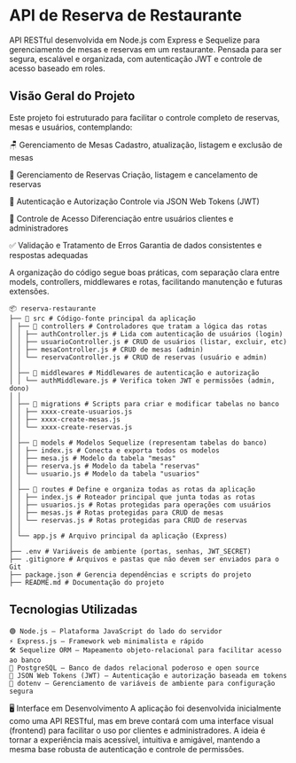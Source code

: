 # API de Reserva de Restaurante

API RESTful desenvolvida em Node.js com Express e Sequelize para gerenciamento de mesas e reservas em um restaurante. Pensada para ser segura, escalável e organizada, com autenticação JWT e controle de acesso baseado em roles.

## Visão Geral do Projeto

Este projeto foi estruturado para facilitar o controle completo de reservas, mesas e usuários, contemplando:

🪑 Gerenciamento de Mesas
Cadastro, atualização, listagem e exclusão de mesas

📅 Gerenciamento de Reservas
Criação, listagem e cancelamento de reservas

🔐 Autenticação e Autorização
Controle via JSON Web Tokens (JWT)

👥 Controle de Acesso
Diferenciação entre usuários clientes e administradores

✅ Validação e Tratamento de Erros
Garantia de dados consistentes e respostas adequadas

A organização do código segue boas práticas, com separação clara entre models, controllers, middlewares e rotas, facilitando manutenção e futuras extensões.
```
📦 reserva-restaurante
├── 📁 src # Código-fonte principal da aplicação
│ ├── 📁 controllers # Controladores que tratam a lógica das rotas
│ │ ├── authController.js # Lida com autenticação de usuários (login)
│ │ ├── usuarioController.js # CRUD de usuários (listar, excluir, etc)
│ │ ├── mesaController.js # CRUD de mesas (admin)
│ │ └── reservaController.js # CRUD de reservas (usuário e admin)
│ │
│ ├── 📁 middlewares # Middlewares de autenticação e autorização
│ │ └── authMiddleware.js # Verifica token JWT e permissões (admin, dono)
│ │
│ ├── 📁 migrations # Scripts para criar e modificar tabelas no banco
│ │ ├── xxxx-create-usuarios.js
│ │ ├── xxxx-create-mesas.js
│ │ └── xxxx-create-reservas.js
│ │
│ ├── 📁 models # Modelos Sequelize (representam tabelas do banco)
│ │ ├── index.js # Conecta e exporta todos os modelos
│ │ ├── mesa.js # Modelo da tabela "mesas"
│ │ ├── reserva.js # Modelo da tabela "reservas"
│ │ └── usuario.js # Modelo da tabela "usuarios"
│ │
│ ├── 📁 routes # Define e organiza todas as rotas da aplicação
│ │ ├── index.js # Roteador principal que junta todas as rotas
│ │ ├── usuarios.js # Rotas protegidas para operações com usuários
│ │ ├── mesas.js # Rotas protegidas para CRUD de mesas
│ │ └── reservas.js # Rotas protegidas para CRUD de reservas
│ │
│ └── app.js # Arquivo principal da aplicação (Express)
│
├── .env # Variáveis de ambiente (portas, senhas, JWT_SECRET)
├── .gitignore # Arquivos e pastas que não devem ser enviados para o Git
├── package.json # Gerencia dependências e scripts do projeto
├── README.md # Documentação do projeto
```
## Tecnologias Utilizadas
```
🟢 Node.js — Plataforma JavaScript do lado do servidor
⚡ Express.js — Framework web minimalista e rápido
🛠️ Sequelize ORM — Mapeamento objeto-relacional para facilitar acesso ao banco
🐘 PostgreSQL — Banco de dados relacional poderoso e open source
🔐 JSON Web Tokens (JWT) — Autenticação e autorização baseada em tokens
🌿 dotenv — Gerenciamento de variáveis de ambiente para configuração segura
```
🖥️ Interface em Desenvolvimento
A aplicação foi desenvolvida inicialmente como uma API RESTful, mas em breve contará com uma interface visual (frontend) para facilitar o uso por clientes e administradores.
A ideia é tornar a experiência mais acessível, intuitiva e amigável, mantendo a mesma base robusta de autenticação e controle de permissões.


